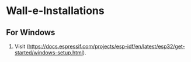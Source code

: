 # Wall-e-Installations

## For Windows

1. Visit (https://docs.espressif.com/projects/esp-idf/en/latest/esp32/get-started/windows-setup.html). 
